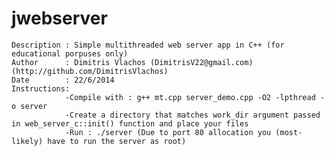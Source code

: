 jwebserver
==========

	Description : Simple multithreaded web server app in C++ (for educational porpuses only)
	Author		: Dimitris Vlachos (DimitrisV22@gmail.com) (http://github.com/DimitrisVlachos)
	Date		: 22/6/2014
	Instructions:
				-Compile with : g++ mt.cpp server_demo.cpp -O2 -lpthread -o server
				-Create a directory that matches work_dir argument passed in web_server_c::init() function and place your files
				-Run : ./server (Due to port 80 allocation you (most-likely) have to run the server as root)

